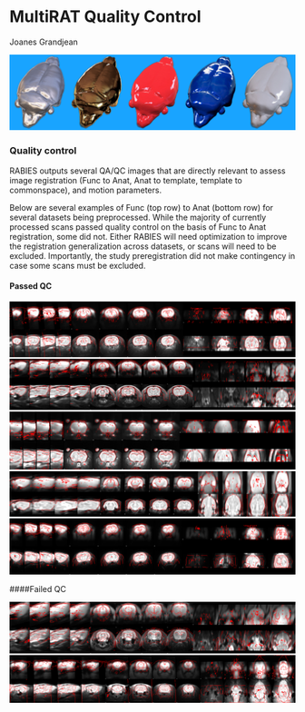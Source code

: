 MultiRAT Quality Control
================
Joanes Grandjean

![rat art](../assets/img/rat_art.png)

### Quality control

RABIES outputs several QA/QC images that are directly relevant to assess
image registration (Func to Anat, Anat to template, template to
commonspace), and motion parameters.

Below are several examples of Func (top row) to Anat (bottom row) for
several datasets being preprocessed. While the majority of currently
processed scans passed quality control on the basis of Func to Anat
registration, some did not. Either RABIES will need optimization to
improve the registration generalization across datasets, or scans will
need to be excluded. Importantly, the study preregistration did not make
contingency in case some scans must be excluded.

#### Passed QC

![func2anat](../assets/QC/sub-0100100_ses-1_run-1_bold_EPI2Anat.png)
![func2anat](../assets/QC/sub-0100300_ses-1_run-1_bold_EPI2Anat.png)
![func2anat](../assets/QC/sub-0100401_ses-1_run-1_bold_EPI2Anat.png)
![func2anat](../assets/QC/sub-0100800_ses-1_run-1_bold_EPI2Anat.png)
![func2anat](../assets/QC/sub-0100900_ses-1_run-1_bold_EPI2Anat.png)

\#\#\#\#Failed QC

![func2anat](../assets/QC/sub-0100202_ses-1_run-1_bold_EPI2Anat.png)
![func2anat](../assets/QC/sub-0100500_ses-1_run-1_bold_EPI2Anat.png)
